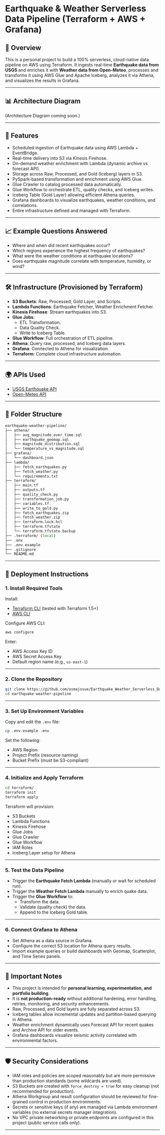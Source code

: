 # Earthquake & Weather Serverless Data Pipeline (Terraform + AWS + Grafana)

## 📌 Overview
This is a personal project to build a 100% serverless, cloud-native data pipeline on AWS using Terraform. It ingests real-time **Earthquake data from USGS** and enriches it with **Weather data from Open-Meteo**, processes and transforms it using AWS Glue and Apache Iceberg, analyzes it via Athena, and visualizes the results in Grafana.

---

## 📊 Architecture Diagram
(Architecture Diagram coming soon.)

---

## 🧩 Features
- Scheduled ingestion of Earthquake data using AWS Lambda + EventBridge.
- Real-time delivery into S3 via Kinesis Firehose.
- On-demand weather enrichment with Lambda (dynamic archive vs forecast API).
- Storage across Raw, Processed, and Gold (Iceberg) layers in S3.
- PySpark-based transformation and enrichment using AWS Glue.
- Glue Crawler to catalog processed data automatically.
- Glue Workflow to orchestrate ETL, quality checks, and Iceberg writes.
- Iceberg Table (Gold Layer) allowing efficient Athena queries.
- Grafana dashboards to visualize earthquakes, weather conditions, and correlations.
- Entire infrastructure defined and managed with Terraform.

---

## 📈 Example Questions Answered
- Where and when did recent earthquakes occur?
- Which regions experience the highest frequency of earthquakes?
- What were the weather conditions at earthquake locations?
- Does earthquake magnitude correlate with temperature, humidity, or wind?

---

## 🛠 Infrastructure (Provisioned by Terraform)
- **S3 Buckets**: Raw, Processed, Gold Layer, and Scripts.
- **Lambda Functions**: Earthquake Fetcher, Weather Enrichment Fetcher.
- **Kinesis Firehose**: Stream earthquakes into S3.
- **Glue Jobs**:
  - ETL Transformation.
  - Data Quality Check.
  - Write to Iceberg Table.
- **Glue Workflow**: Full orchestration of ETL pipeline.
- **Athena**: Query raw, processed, and Iceberg data layers.
- **Grafana**: Connected to Athena for visualization.
- **Terraform**: Complete cloud infrastructure automation.

---

## 🌍 APIs Used
- [USGS Earthquake API](https://earthquake.usgs.gov/)
- [Open-Meteo API](https://open-meteo.com/)

---

## 🧱 Folder Structure
```bash
earthquake-weather-pipeline/
├── athena/
│   ├── avg_magnitude_over_time.sql
│   ├── earthquake_geomap.sql
│   ├── magnitude_distribution.sql
│   └── temperature_vs_magnitude.sql
├── grafana/
│   └── dashboard.json
├── lambda/
│   ├── fetch_earthquakes.py
│   ├── fetch_weather.py
│   └── requirements.txt
├── terraform/
│   ├── main.tf
│   ├── outputs.tf
│   ├── quality_check.py
│   ├── transformation_job.py
│   ├── variables.tf
│   ├── write_to_gold.py
│   ├── fetch_earthquakes.zip
│   ├── fetch_weather.zip
│   ├── terraform.lock.hcl
│   ├── terraform.tfstate
│   └── terraform.tfstate.backup
├── .terraform/ (local)
├── .env
├── .env.example
├── .gitignore
└── README.md
```

---

## 🚀 Deployment Instructions

### 1. Install Required Tools
Install:
- [Terraform CLI](https://developer.hashicorp.com/terraform/tutorials/aws-get-started/install-cli) (tested with Terraform 1.5+)
- [AWS CLI](https://docs.aws.amazon.com/cli/latest/userguide/getting-started-install.html)

Configure AWS CLI:
```bash
aws configure
```
Enter:
- AWS Access Key ID
- AWS Secret Access Key
- Default region name (e.g., `us-east-1`)

---

### 2. Clone the Repository
```bash
git clone https://github.com/osmajosue/Earthquake_Weather_Serverless_Data_Pipeline.git
cd earthquake-weather-pipeline
```

---

### 3. Set Up Environment Variables
Copy and edit the `.env` file:
```bash
cp .env.example .env
```
Set the following:
- AWS Region
- Project Prefix (resource naming)
- Bucket Prefix (must be S3-compliant)

---

### 4. Initialize and Apply Terraform
```bash
cd terraform/
terraform init
terraform apply
```
Terraform will provision:
- S3 Buckets
- Lambda Functions
- Kinesis Firehose
- Glue Jobs
- Glue Crawler
- Glue Workflow
- IAM Roles
- Iceberg Layer setup for Athena

---

### 5. Test the Data Pipeline
- Trigger the **Earthquake Fetch Lambda** (manually or wait for scheduled run).
- Trigger the **Weather Fetch Lambda** manually to enrich quake data.
- Trigger the **Glue Workflow** to:
  - Transform the data.
  - Validate (quality check) the data.
  - Append to the Iceberg Gold table.

---

### 6. Connect Grafana to Athena
- Set Athena as a data source in Grafana.
- Configure the correct S3 location for Athena query results.
- Import example queries or build dashboards with Geomap, Scatterplot, and Time Series panels.

---

## 🧠 Important Notes
- This project is intended for **personal learning, experimentation, and portfolio building**.
- It is **not production-ready** without additional hardening, error handling, retries, monitoring, and security enhancements.
- Raw, Processed, and Gold layers are fully separated across S3.
- Iceberg tables allow incremental updates and partition-based querying in Athena.
- Weather enrichment dynamically uses Forecast API for recent quakes and Archive API for older events.
- Grafana dashboards visualize seismic activity correlated with environmental factors.

---

## 🛡️ Security Considerations
- IAM roles and policies are scoped reasonably but are more permissive than production standards (some wildcards are used).
- S3 Buckets are created with `force_destroy = true` for easy cleanup (not recommended for production).
- Athena Workgroup and result configuration should be reviewed for fine-grained control in production environments.
- Secrets or sensitive keys (if any) are managed via Lambda environment variables (no external secrets manager integration).
- No VPC private networking or private endpoints are configured in this project (public service calls only).

---